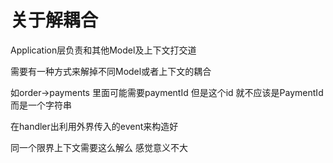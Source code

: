 # 关于解耦合

Application层负责和其他Model及上下文打交道

需要有一种方式来解掉不同Model或者上下文的耦合

如order->payments 里面可能需要paymentId 但是这个id 就不应该是PaymentId 而是一个字符串

在handler出利用外界传入的event来构造好

同一个限界上下文需要这么解么  感觉意义不大